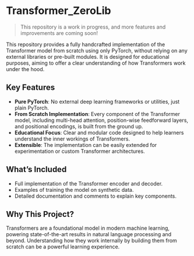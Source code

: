 # Transformer_ZeroLib
> This repository is a work in progress, and more features and improvements are coming soon!

This repository provides a fully handcrafted implementation of the Transformer model from scratch using only PyTorch, without relying on any external libraries or pre-built modules. It is designed for educational purposes, aiming to offer a clear understanding of how Transformers work under the hood.

##  Key Features
- **Pure PyTorch**: No external deep learning frameworks or utilities, just plain PyTorch.
- **From Scratch Implementation**: Every component of the Transformer model, including multi-head attention, position-wise feedforward layers, and positional encodings, is built from the ground up.
- **Educational Focus**: Clear and modular code designed to help learners understand the inner workings of Transformers.
- **Extensible**: The implementation can be easily extended for experimentation or custom Transformer architectures.

## What’s Included
- Full implementation of the Transformer encoder and decoder.
- Examples of training the model on synthetic data.
- Detailed documentation and comments to explain key components.

## Why This Project?
Transformers are a foundational model in modern machine learning, powering state-of-the-art results in natural language processing and beyond. Understanding how they work internally by building them from scratch can be a powerful learning experience.

